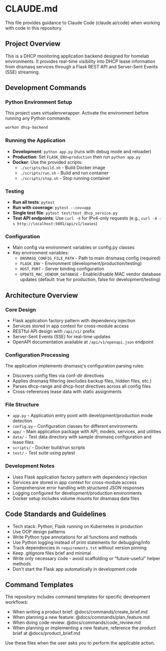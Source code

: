 # CLAUDE.md

This file provides guidance to Claude Code (claude.ai/code) when working with code in this repository.

## Project Overview
This is a DHCP monitoring application backend designed for homelab environments. It provides real-time visibility into DHCP lease information from dnsmasq services through a Flask REST API and Server-Sent Events (SSE) streaming.

## Development Commands

### Python Environment Setup
This project uses virtualenvwrapper. Activate the environment before running any Python commands:
```bash
workon dhcp-backend
```

### Running the Application
- **Development**: `python app.py` (runs with debug mode and reloader)
- **Production**: Set `FLASK_ENV=production` then run `python app.py`
- **Docker**: Use the provided scripts:
  - `./scripts/build.sh` - Build Docker image
  - `./scripts/run.sh` - Build and run container
  - `./scripts/stop.sh` - Stop running container

### Testing
- **Run all tests**: `pytest`
- **Run with coverage**: `pytest --cov=app`
- **Single test file**: `pytest test/test_dhcp_service.py`
- **Test API endpoints**: Use `curl -4` for IPv4-only requests (e.g., `curl -4 -s http://localhost:5001/api/v1/leases`)

### Configuration
- Main config via environment variables or config.py classes
- Key environment variables:
  - `DNSMASQ_CONFIG_FILE_PATH` - Path to main dnsmasq config (required)
  - `FLASK_ENV` - Environment (development/production/testing)
  - `HOST`, `PORT` - Server binding configuration
  - `UPDATE_MAC_VENDOR_DATABASE` - Enable/disable MAC vendor database updates (default: true for production, false for development/testing)

## Architecture Overview

### Core Design
- Flask application factory pattern with dependency injection
- Services stored in app context for cross-module access
- RESTful API design with `/api/v1/` prefix
- Server-Sent Events (SSE) for real-time updates
- OpenAPI documentation available at `/api/v1/openapi.json` endpoint

### Configuration Processing
The application implements dnsmasq's configuration parsing rules:
- Discovers config files via conf-dir directives
- Applies dnsmasq filtering (excludes backup files, hidden files, etc.)
- Parses dhcp-range and dhcp-host directives across all config files
- Cross-references lease data with static assignments

### File Structure
- `app.py` - Application entry point with development/production mode detection
- `config.py` - Configuration classes for different environments
- `app/` - Main application package with API, models, services, and utilities
- `data/` - Test data directory with sample dnsmasq configuration and lease files
- `scripts/` - Docker build/run scripts
- `test/` - Test suite using pytest

### Development Notes
- Uses Flask application factory pattern with dependency injection
- Services are stored in app context for cross-module access
- Comprehensive error handling with structured JSON responses
- Logging configured for development/production environments
- Docker setup includes volume mounts for dnsmasq data files

## Code Standards and Guidelines
- Tech stack: Python, Flask running on Kubernetes in production
- Use OOP design patterns
- Write Python type annotations for all functions and methods
- Use Python logging instead of print statements for debugging/info
- Track dependencies in `requirements.txt` without version pinning
- Keep .gitignore files brief and minimal
- Write only necessary code - avoid scaffolding or "future-useful" helper methods
- Don't start the Flask app automatically in development code

## Command Templates

The repository includes command templates for specific development workflows:

- When writing a product brief: @docs/commands/create_brief.md
- When planning a new feature: @docs/commands/plan_feature.md
- When doing code review: @docs/commands/code_review.md
- When planning or implementing a new feature, reference the product brief at @docs/product_brief.md

Use these files when the user asks you to perform the applicable action.